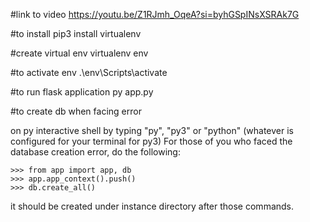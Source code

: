 #link to video
https://youtu.be/Z1RJmh_OqeA?si=byhGSpINsXSRAk7G


#to install
pip3 install virtualenv

#create virtual env
virtualenv env


#to activate env
.\env\Scripts\activate


#to run flask application
py app.py


#to create db when facing error

on py interactive shell by typing "py", "py3" or "python" (whatever is configured for your terminal for py3)
For those of you who faced the database creation error, do the following: 
```
>>> from app import app, db
>>> app.app_context().push()
>>> db.create_all()
```
it should be created under instance directory after those commands.



